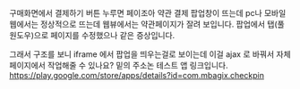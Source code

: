 
  구매화면에서 결제하기 버튼 누루면 페이조아 약관 결제 팝업창이 뜨는데
  pc나 모바일 웹에서는 정상적으로 뜨는데 웹뷰에서는 약관페이지가 잘려 보입니다.
  팝업에서 탭(풀원도우)으로 페이지를 수정했으나 같은 증상입니다.
  
  그래서 구조를 보니 iframe 에서 팝업을 띄우는걸로 보이는데 
  이걸 ajax 로 바꿔서 자체 페이지에서 작업해줄 수 있나요?
  밑의 주소논 테스트 앱 링크입니다.
  https://play.google.com/store/apps/details?id=com.mbagix.checkpin
  
